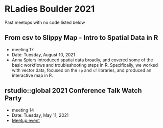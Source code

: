 
# RLadies Boulder 2021 

Past meetups with no code listed below

## From csv to Slippy Map - Intro to Spatial Data in R
- meeting 17
- Date: Tuesday, August 10, 2021
- Anna Spiers introduced spatial data broadly, and covered some of the basic workflows and troubleshooting steps in R. Specifically, we worked with vector data, focused on the `sp` and `sf` libraries, and produced an interactive map in R.



## rstudio::global 2021 Conference Talk Watch Party
- meeting 14
- Date: Tuesday, May 11, 2021
- [Meetup event](https://www.meetup.com/rladies-boulder/events/278024064/)


